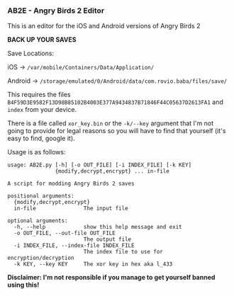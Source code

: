 ### AB2E - Angry Birds 2 Editor

This is an editor for the iOS and Android versions of Angry Birds 2

**BACK UP YOUR SAVES**

Save Locations:

iOS -> `/var/mobile/Containers/Data/Application/`

Android -> `/storage/emulated/0/Android/data/com.rovio.baba/files/save/`

This requires the files `B4F59D3E9582F13D98B85102B4003E377A9434837B71846F44C05637D2613FA1` and `index` from your device.

There is a file called `xor_key.bin` or the `-k/--key` argument that I'm not going to provide for legal reasons so you will have to find that yourself (it's easy to find, google it).

Usage is as follows:
```
usage: AB2E.py [-h] [-o OUT_FILE] [-i INDEX_FILE] [-k KEY]
               {modify,decrypt,encrypt} ... in-file

A script for modding Angry Birds 2 saves

positional arguments:
  {modify,decrypt,encrypt}
  in-file               The input file

optional arguments:
  -h, --help            show this help message and exit
  -o OUT_FILE, --out-file OUT_FILE
                        The output file
  -i INDEX_FILE, --index-file INDEX_FILE
                        The index file to use for encryption/decryption
  -k KEY, --key KEY     The xor key in hex aka l_433
```

**Disclaimer: I'm not responsible if you manage to get yourself banned using this!**